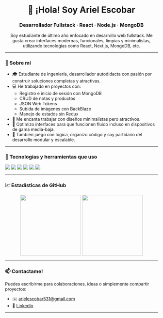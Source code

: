 <h1 align="center">👋 ¡Hola! Soy Ariel Escobar</h1>
<h3 align="center">Desarrollador Fullstack · React · Node.js · MongoDB</h3>

<p align="center">
  Soy estudiante de último año enfocado en desarrollo web fullstack. Me gusta crear interfaces modernas, funcionales, limpias y minimalistas, utilizando tecnologías como React, Next.js, MongoDB, etc.
</p>

---

### 🧠 Sobre mí

- 🎓 Estudiante de ingeniería, desarrollador autodidacta con pasión por construir soluciones completas y atractivas.
- 💻 He trabajado en proyectos con:
  - Registro e inicio de sesión con MongoDB
  - CRUD de notas y productos
  - JSON Web Tokens
  - Subida de imágenes con BackBlaze
  - Manejo de estados sin Redux
- 🎨 Me encanta trabajar con diseños minimalistas pero atractivos.
- 📱 Optimizo interfaces para que funcionen fluido incluso en dispositivos de gama media-baja.
- 🧩 También juego con lógica, organizo código y soy partidario del desarrollo modular y escalable.

---

### 🚀 Tecnologías y herramientas que uso

<p align="left">
  <img src="https://img.shields.io/badge/-React-20232A?style=flat&logo=react&logoColor=61DAFB" />
  <img src="https://img.shields.io/badge/-Node.js-333?style=flat&logo=node.js" />
  <img src="https://img.shields.io/badge/-MongoDB-4EA94B?style=flat&logo=mongodb&logoColor=white" />
  <img src="https://img.shields.io/badge/Next.js-000000?style=flat&logo=nextdotjs&logoColor=white" />
  <img src="https://img.shields.io/badge/-Figma-A259FF?style=flat&logo=figma&logoColor=white" />
  <img src="https://img.shields.io/badge/-Express.js-000000?style=flat&logo=express&logoColor=white" />
</p>

---

### 📈 Estadísticas de GitHub

<p align="center">
  <img src="https://github-readme-stats.vercel.app/api?username=arielsitocs&show_icons=true&theme=tokyonight" width="200" height="200" />
  <img src="https://github-readme-streak-stats.herokuapp.com/?user=arielsitocs&theme=tokyonight" width="200" height="200" />
</p>

---

### 📫 Contactame!

Puedes escribirme para colaboraciones, ideas o simplemente compartir proyectos:
- ✉️ arielescobar531@gmail.com
- 💼 [LinkedIn](https://www.linkedin.com/in/ariel-escobar/)

---
